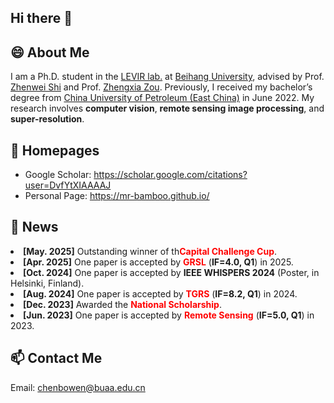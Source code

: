 ## Hi there 👋

<!--
**Mr-Bamboo/Mr-Bamboo** is a ✨ _special_ ✨ repository because its `README.md` (this file) appears on your GitHub profile.

Here are some ideas to get you started:

- 🔭 I’m currently working on ...
- 🌱 I’m currently learning ...
- 👯 I’m looking to collaborate on ...
- 🤔 I’m looking for help with ...
- 💬 Ask me about ...
- 📫 How to reach me: ...
- 😄 Pronouns: ...
- ⚡ Fun fact: ...
-->


## 😄 About Me
I am a Ph.D. student in the [LEVIR lab.](http://levir.buaa.edu.cn/) at [Beihang University](https://www.buaa.edu.cn/), advised by Prof. [Zhenwei Shi](http://levir.buaa.edu.cn/) and Prof. [Zhengxia Zou](https://zhengxiazou.github.io/). Previously, I received my bachelor’s degree from [China University of Petroleum (East China)](https://www.upc.edu.cn/) in June 2022. My research involves **computer vision**, **remote sensing image processing**, and **super-resolution**.

## 🔭 Homepages
- Google Scholar: https://scholar.google.com/citations?user=DvfYtXIAAAAJ
- Personal Page: https://mr-bamboo.github.io/

## 📰 News
<li><strong>[May. 2025]</strong> Outstanding winner of th<strong style="color: red;">Capital Challenge Cup</strong>.</li>
<li><strong>[Apr. 2025]</strong> One paper is accepted by <strong style="color: red;">GRSL</strong> (<strong>IF=4.0, Q1</strong>) in 2025.</li>
<li><strong>[Oct. 2024]</strong> One paper is accepted by <strong>IEEE WHISPERS 2024</strong> (Poster, in Helsinki, Finland).</li>
<li><strong>[Aug. 2024]</strong> One paper is accepted by <strong style="color: red;">TGRS</strong> (<strong>IF=8.2, Q1</strong>) in 2024.</li>
<li><strong>[Dec. 2023]</strong> Awarded the <strong style="color: red;">National Scholarship</strong>.</li>
<li><strong>[Jun. 2023]</strong> One paper is accepted by <strong style="color: red;">Remote Sensing</strong> (<strong>IF=5.0, Q1</strong>) in 2023.</li>

## 📫 Contact Me
Email: chenbowen@buaa.edu.cn



